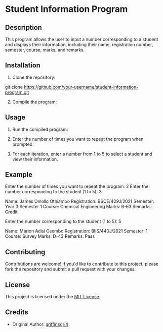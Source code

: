 # Student Information Program

## Description

This program allows the user to input a number corresponding to a student and displays their information, including their name, registration number, semester, course, marks, and remarks.

## Installation

1. Clone the repository:

git clone  https://github.com/your-username/student-information-program.git

 
2. Compile the program:


## Usage

1. Run the compiled program:


2. Enter the number of times you want to repeat the program when prompted.

3. For each iteration, enter a number from 1 to 5 to select a student and view their information.

## Example

Enter the number of times you want to repeat the program: 2
Enter the number corresponding to the student (1 to 5): 3

Name: James Omollo Othiambo
Registration: BSCE/409J/2021
Semester: Year 3 Semester 1
Course: Chemical Engineering
Marks: B-63
Remarks: Credit

Enter the number corresponding to the student (1 to 5): 5

Name: Marion Adisi Osembo
Registration: BIIS/440J/2021
Semester: 1
Course: Survey
Marks: D-43
Remarks: Pass


## Contributing

Contributions are welcome! If you'd like to contribute to this project, please fork the repository and submit a pull request with your changes.

## License

This project is licensed under the [MIT License](LICENSE).

## Credits

- Original Author: [griffinsgri4](https://github.com/griffinsgri4)

